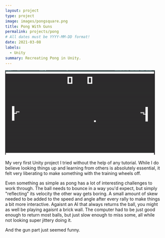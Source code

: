 ```yaml
---
layout: project
type: project
image: images/pongsquare.png
title: Pong With Guns
permalink: projects/pong
# All dates must be YYYY-MM-DD format!
date: 2021-03-08
labels:
  - Unity
summary: Recreating Pong in Unity.
---
```


<img class="ui medium right floated rounded image" src="../images/pong.gif">

My very first Unity project I tried without the help of any tutorial. While I do believe looking things up and learning from others is absolutely essential, it felt very liberating to make something with the training wheels off.

Even something as simple as pong has a lot of interesting challenges to work through. The ball needs to bounce in a way you'd expect, but simply "reflecting" its velocity the other way gets boring. A small amount of skew needed to be added to the speed and angle after every rally to make things a bit more interactive. Agaisnt an AI that always returns the ball, you might as well be playing agaisnt a brick wall. The computer had to be just good enough to return most balls, but just slow enough to miss some, all while not looking super jittery doing it.

And the gun part just seemed funny.
